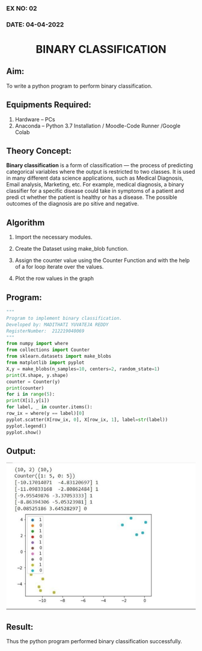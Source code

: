 ### EX NO: 02
### DATE: 04-04-2022
# <p align="center">BINARY CLASSIFICATION</p>
## Aim:
To write a python program to perform binary classification.

## Equipments Required:
1. Hardware – PCs
2. Anaconda – Python 3.7 Installation / Moodle-Code Runner /Google Colab

## Theory Concept:
**Binary classification** is a form of classification — the process of predicting categorical
variables where the output is restricted to two classes. It is used in many different data science
applications, such as Medical Diagnosis, Email analysis, Marketing, etc. For example, medical
diagnosis, a binary classifier for a specific disease could take in symptoms of a patient and predi
ct whether the patient is healthy or has a disease. The possible outcomes of the diagnosis are po
sitive and negative.

## Algorithm
1. Import the necessary modules.

2. Create the Dataset using make_blob function.
3. Assign the counter value using the Counter Function and with the help of a for loop
iterate over the values.
4. Plot the row values in the graph

## Program:
```python
"""
Program to implement binary classification.
Developed by: MADITHATI YUVATEJA REDDY
RegisterNumber:  212219040069
"""
from numpy import where
from collections import Counter
from sklearn.datasets import make_blobs
from matplotlib import pyplot
X,y = make_blobs(n_samples=10, centers=2, random_state=1)
print(X.shape, y.shape)
counter = Counter(y)
print(counter)
for i in range(5):
print(X[i],y[i])
for label, _ in counter.items():
row_ix = where(y == label)[0]
pyplot.scatter(X[row_ix, 0], X[row_ix, 1], label=str(label))
pyplot.legend()
pyplot.show()
```

## Output:
![binary classification plot](output.jpg)


## Result:
Thus the python program performed binary classification successfully.
